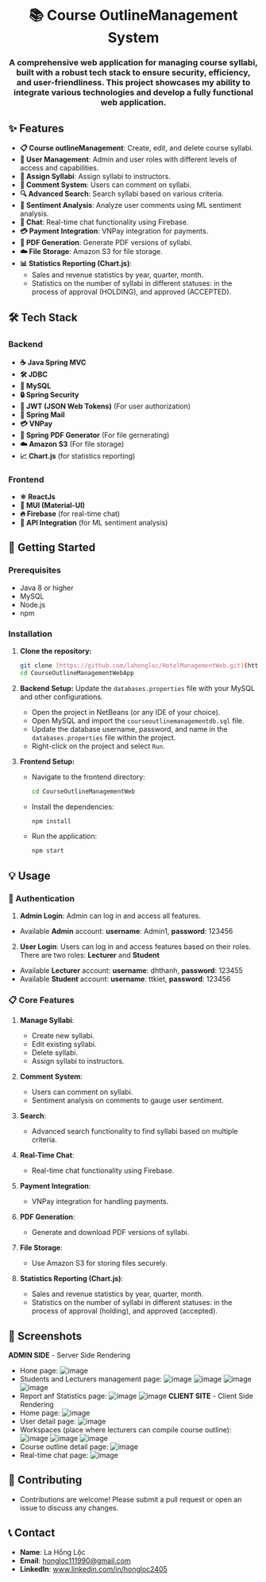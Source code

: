 <h1 align="center">📚 Course OutlineManagement System</h1>

<h3 align="center">A comprehensive web application for managing course syllabi, built with a robust tech stack to ensure security, efficiency, and user-friendliness. This project showcases my ability to integrate various technologies and develop a fully functional web application.</h3>

## ✨ Features
- **📋 Course outlineManagement**: Create, edit, and delete course syllabi.
- **👥 User Management**: Admin and user roles with different levels of access and capabilities.
- **📝 Assign Syllabi**: Assign syllabi to instructors.
- **💬 Comment System**: Users can comment on syllabi.
- **🔍 Advanced Search**: Search syllabi based on various criteria.
- **🧠 Sentiment Analysis**: Analyze user comments using ML sentiment analysis.
- **💬 Chat**: Real-time chat functionality using Firebase.
- **💳 Payment Integration**: VNPay integration for payments.
- **📄 PDF Generation**: Generate PDF versions of syllabi.
- **☁️ File Storage**: Amazon S3 for file storage.
- **📊 Statistics Reporting (Chart.js)**:
  - Sales and revenue statistics by year, quarter, month.
  - Statistics on the number of syllabi in different statuses: in the process of approval (HOLDING), and approved (ACCEPTED).

## 🛠 Tech Stack

### Backend
- **☕️ Java Spring MVC**
- **🛠 JDBC**
- **🐬 MySQL**
- **🔒 Spring Security**
- **🔑 JWT (JSON Web Tokens)** (For user authorization)
- **📧 Spring Mail**
- **💳 VNPay**
- **📄 Spring PDF Generator** (For file gernerating)
- **☁️ Amazon S3** (For file storage)
- **📈 Chart.js** (for statistics reporting)

### Frontend
- **⚛️ ReactJs**
- **🎨 MUI (Material-UI)**
- **🔥 Firebase** (for real-time chat)
- **🔗 API Integration** (for ML sentiment analysis)

## 🚀 Getting Started

### Prerequisites
- Java 8 or higher
- MySQL
- Node.js
- npm

### Installation

1. **Clone the repository:**
    ```sh
    git clone [https://github.com/lahongloc/HotelManagementWeb.git](https://github.com/lahongloc/CourseOutlineManagementWebApp.git)
    cd CourseOutlineManagementWebApp
    ```

2. **Backend Setup:**
    Update the `databases.properties` file with your MySQL and other configurations.
    - Open the project in NetBeans (or any IDE of your choice).
    - Open MySQL and import the `courseoutlinemanagementdb.sql` file.
    - Update the database username, password, and name in the `databases.properties` file within the project.
    - Right-click on the project and select `Run`.

3. **Frontend Setup:**
    - Navigate to the frontend directory:
      ```sh
      cd CourseOutlineManagementWeb
      ```
    - Install the dependencies:
      ```sh
      npm install
      ```
    - Run the application:
      ```sh
      npm start
      ```

## 💡 Usage

### 🔐 Authentication
1. **Admin Login**: Admin can log in and access all features.
- Available **Admin** account: **username**: Admin1, **password**: 123456
2. **User Login**: Users can log in and access features based on their roles. There are two roles: **Lecturer** and **Student**
- Available **Lecturer** account: **username**: dhthanh, **password**: 123455
- Available **Student** account: **username**: ttkiet, **password**: 123456
  

### 📋 Core Features
1. **Manage Syllabi**:
    - Create new syllabi.
    - Edit existing syllabi.
    - Delete syllabi.
    - Assign syllabi to instructors.

2. **Comment System**:
    - Users can comment on syllabi.
    - Sentiment analysis on comments to gauge user sentiment.

3. **Search**:
    - Advanced search functionality to find syllabi based on multiple criteria.

4. **Real-Time Chat**:
    - Real-time chat functionality using Firebase.

5. **Payment Integration**:
    - VNPay integration for handling payments.

6. **PDF Generation**:
    - Generate and download PDF versions of syllabi.

7. **File Storage**:
    - Use Amazon S3 for storing files securely.
8. **Statistics Reporting (Chart.js)**:
    - Sales and revenue statistics by year, quarter, month.
    - Statistics on the number of syllabi in different statuses: in the process of approval (holding), and approved (accepted).

## 📸 Screenshots
**ADMIN SIDE** - Server Side Rendering
- Hone page: ![image](https://github.com/lahongloc/CourseOutlineManagementWebApp/assets/109413731/08377572-691b-4947-865b-26c9d9eac292)
- Students and Lecturers management page:
  ![image](https://github.com/lahongloc/CourseOutlineManagementWebApp/assets/109413731/1d3ecb22-18ab-49f1-ac85-fe973e845cda)
  ![image](https://github.com/lahongloc/CourseOutlineManagementWebApp/assets/109413731/bd459ce5-458d-4aa6-ad13-fe3379425c37)
  ![image](https://github.com/lahongloc/CourseOutlineManagementWebApp/assets/109413731/5ea81470-5809-4d61-874b-d7a9ea68091c)
  ![image](https://github.com/lahongloc/CourseOutlineManagementWebApp/assets/109413731/ebe6e329-eb24-42c5-8913-da197409267b)
- Report anf Statistics page:
  ![image](https://github.com/lahongloc/CourseOutlineManagementWebApp/assets/109413731/4abf5de6-6e03-4d6b-aced-630afbfb3490)
  ![image](https://github.com/lahongloc/CourseOutlineManagementWebApp/assets/109413731/fffb3e8f-9db3-459f-9220-283e50fc9d1b)
**CLIENT SITE** - Client Side Rendering
- Home page: ![image](https://github.com/lahongloc/CourseOutlineManagementWebApp/assets/109413731/f9b372a0-4be4-46c1-88c8-5d18e566f6d7)
- User detail page: ![image](https://github.com/lahongloc/CourseOutlineManagementWebApp/assets/109413731/5ff41055-7204-4c18-9e28-bed266a3000d)
- Workspaces (place where lecturers can compile course outline):
  ![image](https://github.com/lahongloc/CourseOutlineManagementWebApp/assets/109413731/a9bf4e36-947c-44d5-a7eb-74de225e7642)
  ![image](https://github.com/lahongloc/CourseOutlineManagementWebApp/assets/109413731/212b071f-427a-45a0-b94d-c707191590af)
  ![image](https://github.com/lahongloc/CourseOutlineManagementWebApp/assets/109413731/0da2a16a-7756-4610-99a2-fa431c14fe1d)
- Course outline detail page: ![image](https://github.com/lahongloc/CourseOutlineManagementWebApp/assets/109413731/2d0cb42f-fb70-48fc-9441-fe450fab1260)
- Real-time chat page: ![image](https://github.com/lahongloc/CourseOutlineManagementWebApp/assets/109413731/0fdf824b-50b4-48a1-b348-6b621784b378)

## 🤝 Contributing
- Contributions are welcome! Please submit a pull request or open an issue to discuss any changes.

## 📞 Contact
- **Name**: La Hồng Lộc
- **Email**: hongloc111990@gmail.com
- **LinkedIn**: www.linkedin.com/in/hongloc2405
